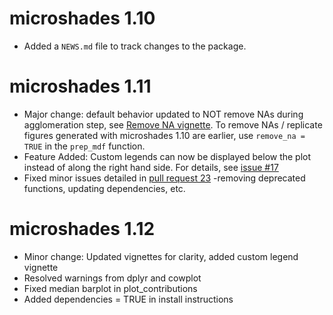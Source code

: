 # microshades 1.10

* Added a `NEWS.md` file to track changes to the package.

# microshades 1.11

* Major change: default behavior updated to NOT remove NAs during agglomeration step, see [Remove NA vignette](docs/articles/remove_na_option.html). To remove NAs / replicate figures generated with microshades 1.10 are earlier, use `remove_na = TRUE` in the `prep_mdf` function. 
* Feature Added: Custom legends can now be displayed below the plot instead of along the right hand side. For details, see [issue #17](https://github.com/KarstensLab/microshades/issues/17)
* Fixed minor issues detailed in [pull request 23](https://github.com/KarstensLab/microshades/pull/23) -removing deprecated functions, updating dependencies, etc.


# microshades 1.12

* Minor change: Updated vignettes for clarity, added custom legend vignette
* Resolved warnings from dplyr and cowplot
* Fixed median barplot in plot_contributions
* Added dependencies = TRUE in install instructions  
